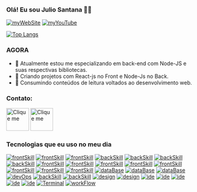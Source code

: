 ### Olá! Eu sou Julio Santana ✋🏾

<div style={display:flex}>




[![myWebSite](https://img.shields.io/badge/Portfolio-up-green.svg)](https://juliocv.netlify.app/)
[![myYouTube](https://img.shields.io/badge/YouTube-FF0000?style=for-the-badge&logo=youtube&logoColor=white)](https://www.youtube.com/channel/UCRc2VF0zwDMvIGFQCGwqSFQ)

</div>

[![Top Langs](https://github-readme-stats.vercel.app/api/top-langs/?username=reita009&layout=compact)](https://github.com/reita009?tab=repositories)

<h3>AGORA</h3>

- ‍🚀 Atualmente estou me especializando em back-end com Node-JS e suas respectivas bibliotecas.
- 🚀 Criando projetos com React-js no Front e Node-Js no Back.
- 🚀 Consumindo conteúdos de leitura voltados ao desenvolvimento web.


<h3>Contato:</h3>
<div>
   <a href="https://www.linkedin.com/in/julio-cesar-santana/"> <img alt="Clique me"style=" height: 60px" src="https://static.vecteezy.com/system/resources/previews/018/930/585/original/linkedin-logo-linkedin-icon-transparent-free-png.png" /></a>
     <a href="mailto:julio.dev.santana@gmail.com"><img alt="Clique me" style=" height: 60px" src="https://logospng.org/download/gmail/logo-gmail-4096.png"  /><a/>
</div>


### Tecnologias que eu uso no meu dia

[![frontSkill](https://img.shields.io/badge/HTML5-E34F26?style=for-the-badge&logo=html5&logoColor=white)]()
[![frontSkill](https://img.shields.io/badge/CSS3-1572B6?style=for-the-badge&logo=css3&logoColor=white)]()
[![frontSkill](	https://img.shields.io/badge/JavaScript-323330?style=for-the-badge&logo=javascript&logoColor=F7DF1E)]()
[![backSkill](	https://img.shields.io/badge/Node.js-43853D?style=for-the-badge&logo=node.js&logoColor=white)]()
[![backSkill](https://img.shields.io/badge/TypeScript-007ACC?style=for-the-badge&logo=typescript&logoColor=white)]()
[![backSkill](https://img.shields.io/badge/PHP-777BB4?style=for-the-badge&logo=php&logoColor=white)]()
[![backSkill](https://img.shields.io/badge/Express.js-404D59?style=for-the-badge)]()
[![frontSkill](	https://img.shields.io/badge/React-20232A?style=for-the-badge&logo=react&logoColor=61DAFB)]()
[![frontSkill](	https://img.shields.io/badge/React_Native-20232A?style=for-the-badge&logo=react&logoColor=61DAFB)]()
[![frontSkill](https://img.shields.io/badge/Angular-DD0031?style=for-the-badge&logo=angular&logoColor=white)]()
[![frontSkill](https://img.shields.io/badge/Tailwind_CSS-38B2AC?style=for-the-badge&logo=tailwind-css&logoColor=white)]()
[![frontSkill](https://img.shields.io/badge/Bootstrap-563D7C?style=for-the-badge&logo=bootstrap&logoColor=white)]()
[![frontSkill](https://img.shields.io/badge/styled--components-DB7093?style=for-the-badge&logo=styled-components&logoColor=white)]()
[![frontSkill](https://img.shields.io/badge/Material--UI-0081CB?style=for-the-badge&logo=material-ui&logoColor=white)]()
[![frontSkill](https://img.shields.io/badge/React_Router-CA4245?style=for-the-badge&logo=react-router&logoColor=white)]()
[![dataBase](https://img.shields.io/badge/MySQL-00000F?style=for-the-badge&logo=mysql&logoColor=white)]()
[![dataBase](https://img.shields.io/badge/PostgreSQL-316192?style=for-the-badge&logo=postgresql&logoColor=white)]()
[![dataBase](	https://img.shields.io/badge/MongoDB-4EA94B?style=for-the-badge&logo=mongodb&logoColor=white)]()
[![devOps](https://img.shields.io/badge/Netlify-00C7B7?style=for-the-badge&logo=netlify&logoColor=white)]()
[![backSkill](https://img.shields.io/badge/sequelize-323330?style=for-the-badge&logo=sequelize&logoColor=blue)]()
[![backSkill](https://img.shields.io/badge/Sequelize-52B0E7?style=for-the-badge&logo=Sequelize&logoColor=white)]()
[![design](https://img.shields.io/badge/Figma-F24E1E?style=for-the-badge&logo=figma&logoColor=white)]()
[![design](https://img.shields.io/badge/Adobe%20XD-470137?style=for-the-badge&logo=Adobe%20XD&logoColor=#FF61F6)]()
[![ide](https://img.shields.io/badge/Android_Studio-3DDC84?style=for-the-badge&logo=android-studio&logoColor=white)]()
[![ide](https://img.shields.io/badge/sublime_text-%23575757.svg?&style=for-the-badge&logo=sublime-text&logoColor=important)]()
[![ide](https://img.shields.io/badge/Visual_Studio_Code-0078D4?style=for-the-badge&logo=visual%20studio%20code&logoColor=white)]()
[![ide](https://img.shields.io/badge/eslint-3A33D1?style=for-the-badge&logo=eslint&logoColor=white)]()
[![ide](https://img.shields.io/badge/prettier-1A2C34?style=for-the-badge&logo=prettier&logoColor=F7BA3E)]()
[![Terminal](https://img.shields.io/badge/GIT-E44C30?style=for-the-badge&logo=git&logoColor=white)]()
[![workFlow](https://img.shields.io/badge/Jira-0052CC?style=for-the-badge&logo=Jira&logoColor=white)]()
